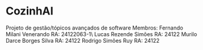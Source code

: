# CozinhAI
Projeto de gestão/tópicos avançados de software
Membros:
Fernando Milani Venerando  RA: 24122063-1\\
Lucas Rezende Simões       RA: 24122
Murilo Darce Borges Silva  RA: 24122
Rodrigo Simões Ruy         RA: 24122
